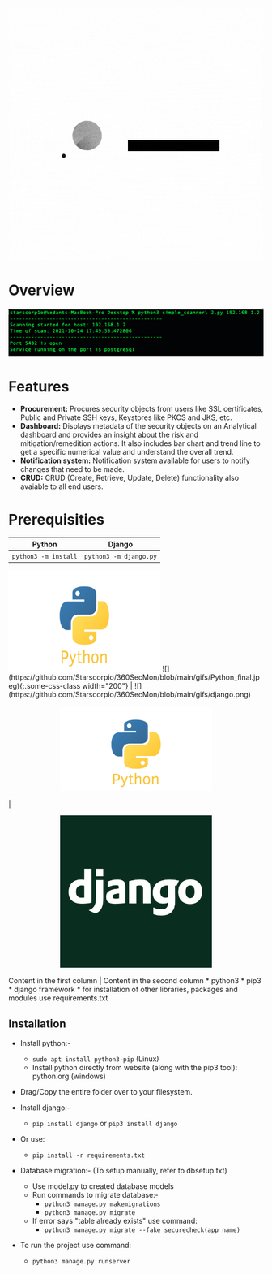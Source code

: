 <p align="center">
  <img width="500" src="https://github.com/Starscorpio/360SecMon/blob/main/gifs/360SecMon%20(2).gif" alt="Material Bread logo">
</p>

# Overview
<p align="center">
  <img width="800" src="https://github.com/Starscorpio/360SecMon/blob/main/gifs/Screenshot%202021-10-24%20at%205.51.13%20PM.png" alt="Material Bread logo">
</p>

# Features
* __Procurement:__ Procures security objects from users like SSL certificates, Public and Private SSH keys, Keystores like PKCS and JKS, etc.
* __Dashboard:__ Displays metadata of the security objects on an Analytical dashboard and provides an insight about the risk and mitigation/remedition actions. It also includes bar chart and trend line to get a specific numerical value and understand the overall trend.
* __Notification system:__ Notification system available for users to notify changes that need to be made.
* __CRUD:__ CRUD (Create, Retrieve, Update, Delete) functionality also avaiable to all end users.

# Prerequisities
Python | Django
------------ | -------------
`python3 -m install` | `python3 -m django.py`
<img src="https://github.com/Starscorpio/360SecMon/blob/main/gifs/Python_final.jpeg" width="300" height="200">
![](https://github.com/Starscorpio/360SecMon/blob/main/gifs/Python_final.jpeg){:.some-css-class width="200"} | ![](https://github.com/Starscorpio/360SecMon/blob/main/gifs/django.png)
<p align="center">
  <img width="300" src="https://github.com/Starscorpio/360SecMon/blob/main/gifs/Python_final.jpeg" alt="Python">
</p> | 
<p align="center">
  <img width="300" src="https://github.com/Starscorpio/360SecMon/blob/main/gifs/django.png" alt="Django">
</p>
Content in the first column | Content in the second column
* python3
* pip3
* django framework
* for installation of other libraries, packages and modules use requirements.txt

## Installation
* Install python:-
	* `sudo apt install python3-pip` (Linux)
	* Install python directly from website (along with the pip3 tool): python.org (windows)

* Drag/Copy the entire folder over to your filesystem.

* Install django:-
	* `pip install django` or `pip3 install django`

* Or use:
	* `pip install -r requirements.txt`

* Database migration:- (To setup manually, refer to dbsetup.txt)
	* Use model.py to created database models
	* Run commands to migrate database:-
		* `python3 manage.py makemigrations`
		* `python3 manage.py migrate`
	* If error says "table already exists" use command:
		* `python3 manage.py migrate --fake securecheck(app name)`

* To run the project use command:
	* `python3 manage.py runserver`
